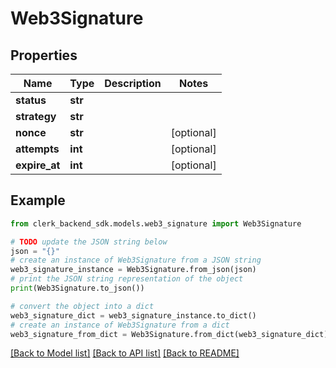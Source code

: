 # Web3Signature


## Properties

Name | Type | Description | Notes
------------ | ------------- | ------------- | -------------
**status** | **str** |  | 
**strategy** | **str** |  | 
**nonce** | **str** |  | [optional] 
**attempts** | **int** |  | [optional] 
**expire_at** | **int** |  | [optional] 

## Example

```python
from clerk_backend_sdk.models.web3_signature import Web3Signature

# TODO update the JSON string below
json = "{}"
# create an instance of Web3Signature from a JSON string
web3_signature_instance = Web3Signature.from_json(json)
# print the JSON string representation of the object
print(Web3Signature.to_json())

# convert the object into a dict
web3_signature_dict = web3_signature_instance.to_dict()
# create an instance of Web3Signature from a dict
web3_signature_from_dict = Web3Signature.from_dict(web3_signature_dict)
```
[[Back to Model list]](../README.md#documentation-for-models) [[Back to API list]](../README.md#documentation-for-api-endpoints) [[Back to README]](../README.md)


